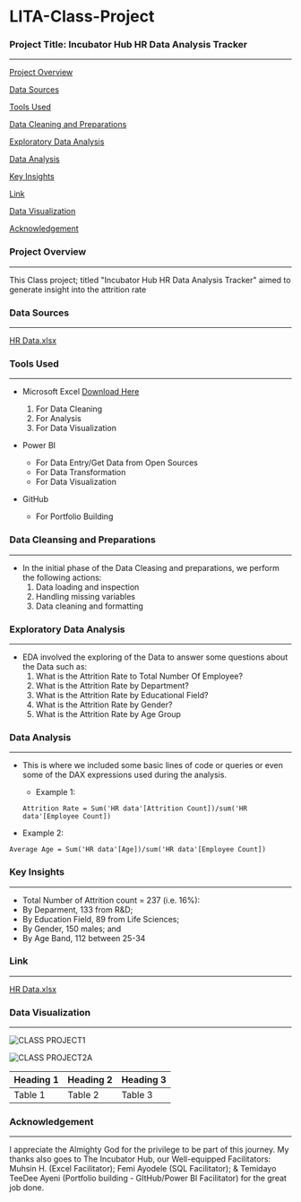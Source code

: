 # LITA-Class-Project

### Project Title: Incubator Hub HR Data Analysis Tracker
------------------

[Project Overview](#project-overview)

[Data Sources](#data-sources)

[Tools Used](#tools-used)

[Data Cleaning and Preparations](#data-cleansing-and-preparations)

[Exploratory Data Analysis](#exploratory-data-analysis)

[Data Analysis](#data-analysis)

[Key Insights](#key-insights)

[Link](#link)

[Data Visualization](#data-visualization)

[Acknowledgement](#acknowledgement)

### Project Overview
-------------------
This Class project; titled "Incubator Hub HR Data Analysis Tracker" aimed to generate insight into the attrition rate

### Data Sources
----------------
[HR Data.xlsx](https://github.com/user-attachments/files/17624020/HR.Data.xlsx)


### Tools Used
--------------

- Microsoft Excel [Download Here](http://www.microsoft.com)
  1. For Data Cleaning
  2. For Analysis
  3. For Data Visualization

- Power BI
  - For Data Entry/Get Data from Open Sources
  - For Data Transformation
  - For Data Visualization
 
- GitHub
  - For Portfolio Building

### Data Cleansing and Preparations
-----------------------------------
- In the initial phase of the Data Cleasing and preparations, we perform the following actions:
  1. Data loading and inspection
  2. Handling missing variables
  3. Data cleaning and formatting

### Exploratory Data Analysis
-----------------------------
- EDA involved the exploring of the Data to answer some questions about the Data such as:
  1. What is the Attrition Rate to Total Number Of Employee?
  2. What is the Attrition Rate by Department?
  3. What is the Attrition Rate by Educational Field?
  4. What is the Attrition Rate by Gender?
  5. What is the Attrition Rate by Age Group
  

### Data Analysis
-----------------
- This is where we included some basic lines of code or queries or even some of the DAX expressions used during the analysis.
   - Example 1:
   ~~~Power BI
   Attrition Rate = Sum('HR data'[Attrition Count])/sum('HR data'[Employee Count])
   ~~~

 - Example 2:
 ~~~Power BI
 Average Age = Sum('HR data'[Age])/sum('HR data'[Employee Count])
 ~~~

### Key Insights
----------------
- Total Number of Attrition count = 237 (i.e. 16%):
- By Deparment, 133 from R&D;
- By Education Field, 89 from Life Sciences;
- By Gender, 150 males; and
- By Age Band, 112 between 25-34

### Link
--------
[HR Data.xlsx](https://github.com/user-attachments/files/17637977/HR.Data.xlsx)


### Data Visualization
----------------------

![CLASS PROJECT1](https://github.com/user-attachments/assets/873250a2-a38b-440a-8640-a74daa98b7fb)

![CLASS PROJECT2A](https://github.com/user-attachments/assets/53b71cf7-46f6-4b9c-9d12-9563773877f1)


|Heading 1|Heading 2|Heading 3|
|---------|---------|---------|
|Table 1|Table 2|Table 3|



### Acknowledgement
------------------

I appreciate the Almighty God for the privilege to be part of this journey. My thanks also goes to The Incubator Hub, our Well-equipped Facilitators: Muhsin H. (Excel Facilitator); Femi Ayodele (SQL Facilitator); & Temidayo TeeDee Ayeni (Portfolio building - GItHub/Power BI Facilitator) for the great job done.

